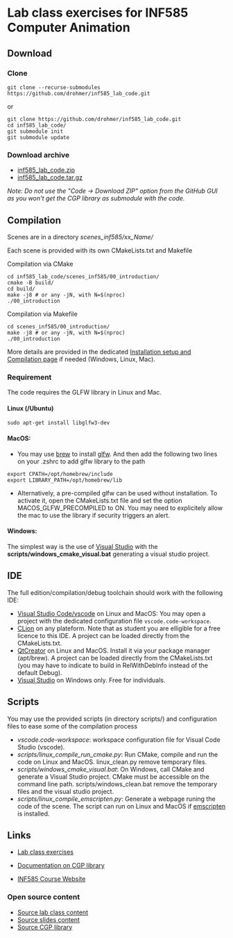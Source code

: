 # Lab class exercises for INF585 Computer Animation

## Download



### Clone

```
git clone --recurse-submodules https://github.com/drohmer/inf585_lab_code.git
```

or

```
git clone https://github.com/drohmer/inf585_lab_code.git
cd inf585_lab_code/
git submodule init
git submodule update
```

### Download archive

* [inf585_lab_code.zip](https://imagecomputing.net/course/2023_2024/inf585/lab_code/inf585_lab_code.zip)
* [inf585_lab_code.tar.gz](https://imagecomputing.net/course/2023_2024/inf585/lab_code/inf585_lab_code.tar.gz)


_Note: Do not use the "Code -> Download ZIP" option from the GitHub GUI as you won't get the CGP library as submodule with the code._


## Compilation

Scenes are in a directory _scenes_inf585/xx_Name/_

Each scene is provided with its own CMakeLists.txt and Makefile

Compilation via CMake
```
cd inf585_lab_code/scenes_inf585/00_introduction/
cmake -B build/
cd build/
make -j8 # or any -jN, with N=$(nproc)
./00_introduction
```

Compilation via Makefile
```
cd scenes_inf585/00_introduction/
make -j8 # or any -jN, with N=$(nproc)
./00_introduction
```

More details are provided in the dedicated [Installation setup and Compilation page](https://imagecomputing.net/cgp/compilation) if needed (Windows, Linux, Mac).

### Requirement

The code requires the GLFW library in Linux and Mac.

#### Linux (/Ubuntu)

```
sudo apt-get install libglfw3-dev
```

#### MacOS:

* You may use [brew](https://brew.sh/) to install [glfw](https://formulae.brew.sh/formula/glfw). And then add the following two lines on your .zshrc to add glfw library to the path
```
export CPATH=/opt/homebrew/include
export LIBRARY_PATH=/opt/homebrew/lib
```

* Alternatively, a pre-compiled glfw can be used without installation. To activate it, open the CMakeLists.txt file and set the option MACOS_GLFW_PRECOMPILED to ON. You may need to explicitely allow the mac to use the library if security triggers an alert.

#### Windows:

The simplest way is the use of [Visual Studio](https://visualstudio.microsoft.com/downloads/) with the __scripts/windows_cmake_visual.bat__ generating a visual studio project.


## IDE

The full edition/compilation/debug toolchain should work with the following IDE:

* [Visual Studio Code/vscode](https://code.visualstudio.com/) on Linux and MacOS: You may open a project with the dedicated configuration file `vscode.code-workspace`.
* [CLion](https://www.jetbrains.com/clion) on any plateform. Note that as student you are elligible for a free licence to this IDE. A project can be loaded directly from the CMakeLists.txt.
* [QtCreator](https://www.qt.io/product/development-tools) on Linux and MacOS. Install it via your package manager (apt/brew). A project can be loaded directly from the CMakeLists.txt (you may have to indicate to build in RelWithDebInfo instead of the default Debug).
* [Visual Studio](https://visualstudio.microsoft.com/downloads/) on Windows only. Free for individuals.



## Scripts

You may use the provided scripts (in directory scripts/) and configuration files to ease some of the compilation process
* _vscode.code-workspace_: workspace configuration file for Visual Code Studio (vscode). 
* _scripts/linux_compile_run_cmake.py_: Run CMake, compile and run the code on Linux and MacOS. linux_clean.py remove temporary files.
* _scripts/windows_cmake_visual.bat_: On Windows, call CMake and generate a Visual Studio project. CMake must be accessible on the command line path. scripts/windows_clean.bat remove the temporary files and the visual studio project.
* _scripts/linux_compile_emscripten.py_: Generate a webpage runing the code of the scene. The script can run on Linux and MacOS if [emscripten](https://emscripten.org/docs/getting_started/downloads.html) is installed.

## Links

* [Lab class exercises](https://imagecomputing.net/course/2023_2024/inf585/lab)
* [Documentation on CGP library](https://imagecomputing.net/cgp/index.html)


* [INF585 Course Website](https://damienrohmer.com/data/teaching/2022_2023/x-inf585)

### Open source content

* [Source lab class content](https://github.com/drohmer/inf585_lab_class)
* [Source slides content](https://github.com/drohmer/inf585_lecture_slides)
* [Source CGP library](https://github.com/drohmer/cgp)
